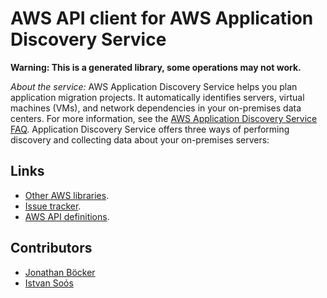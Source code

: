 # AWS API client for AWS Application Discovery Service

**Warning: This is a generated library, some operations may not work.**

*About the service:*
AWS Application Discovery Service helps you plan application migration
projects. It automatically identifies servers, virtual machines (VMs), and
network dependencies in your on-premises data centers. For more information,
see the <a href="https://aws.amazon.com/application-discovery/faqs/">AWS
Application Discovery Service FAQ</a>. Application Discovery Service offers
three ways of performing discovery and collecting data about your
on-premises servers:

## Links

- [Other AWS libraries](https://github.com/agilord/aws_client/tree/master/generated).
- [Issue tracker](https://github.com/agilord/aws_client/issues).
- [AWS API definitions](https://github.com/aws/aws-sdk-js/tree/master/apis).

## Contributors

- [Jonathan Böcker](https://github.com/Schwusch)
- [Istvan Soós](https://github.com/isoos)

